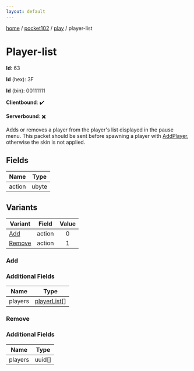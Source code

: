 ```yaml
---
layout: default
---
```


[home](/)  /  [pocket102](/protocol/pocket102)  /  [play](/protocol/pocket102/play)  /  player-list

# Player-list

**Id**: 63

**Id** (hex): 3F

**Id** (bin): 00111111

**Clientbound**: ✔️

**Serverbound**: ✖️

Adds or removes a player from the player's list displayed in the pause menu. This packet should be sent before spawning a player with [AddPlayer](#play_add-player), otherwise the skin is not applied.

## Fields

Name | Type
---|---
action | ubyte

## Variants

Variant | Field | Value
---|---|:---:
[Add](#add) | action | 0
[Remove](#remove) | action | 1

### Add

### Additional Fields

Name | Type
---|---
players | [playerList](/protocol/pocket102/types/player-list)[]

### Remove

### Additional Fields

Name | Type
---|---
players | uuid[]

